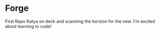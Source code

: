 # Forge
First Repo
Katya on deck and scanning the horizon for the new. I'm excited about learning to code!

